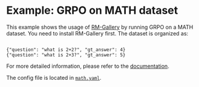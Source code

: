 # Example: GRPO on MATH dataset

This example shows the usage of [RM-Gallery](https://github.com/modelscope/RM-Gallery/) by running GRPO on a MATH dataset. You need to install RM-Gallery first.
The dataset is organized as:

```jsonl

{"question": "what is 2+2?", "gt_answer": 4}
{"question": "what is 2+3?", "gt_answer": 5}
```


For more detailed information, please refer to the [documentation](../../docs/sphinx_doc/source/tutorial/example_reasoning_basic.md).

The config file is located in [`math.yaml`](math.yaml).
